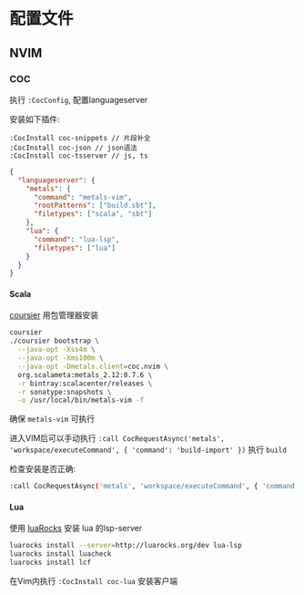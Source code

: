 配置文件
========

NVIM
----

### COC

执行 `:CocConfig`, 配置languageserver

安装如下插件:

```vim
:CocInstall coc-snippets // 片段补全
:CocInstall coc-json // json语法
:CocInstall coc-tsserver // js, ts
```

```json
{
  "languageserver": {
    "metals": {
      "command": "metals-vim",
      "rootPatterns": ["build.sbt"],
      "filetypes": ["scala", "sbt"]
    },
    "lua": {
      "command": "lua-lsp",
      "filetypes": ["lua"]
    }
  }
}
```

#### Scala

[coursier](https://github.com/coursier/coursier) 用包管理器安装

```sh
coursier
./coursier bootstrap \
  --java-opt -Xss4m \
  --java-opt -Xms100m \
  --java-opt -Dmetals.client=coc.nvim \
  org.scalameta:metals_2.12:0.7.6 \
  -r bintray:scalacenter/releases \
  -r sonatype:snapshots \
  -o /usr/local/bin/metals-vim -f
```

确保 `metals-vim` 可执行

进入VIM后可以手动执行 `:call CocRequestAsync('metals', 'workspace/executeCommand', { 'command': 'build-import' })`
执行 `build`

检查安装是否正确:

```sh
:call CocRequestAsync('metals', 'workspace/executeCommand', { 'command': 'doctor-run' })
```

#### Lua

使用 [luaRocks](https://luarocks.org/) 安装 lua 的lsp-server

```sh
luarocks install --server=http://luarocks.org/dev lua-lsp
luarocks install luacheck
luarocks install lcf
```

在Vim内执行 `:CocInstall coc-lua` 安装客户端
